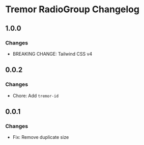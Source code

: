 # Tremor RadioGroup Changelog

## 1.0.0

### Changes

- BREAKING CHANGE: Tailwind CSS v4

## 0.0.2

### Changes

- Chore: Add `tremor-id`

## 0.0.1

### Changes

- Fix: Remove duplicate size
